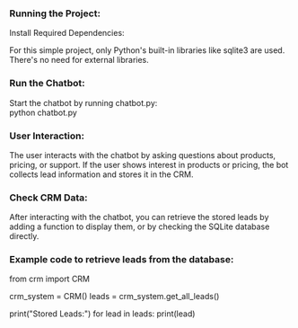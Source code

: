 ### Running the Project:

Install Required Dependencies:

For this simple project, only Python's built-in libraries like sqlite3 are used. There's no need for external libraries.

### Run the Chatbot:

Start the chatbot by running chatbot.py:
<br>python chatbot.py
  
### User Interaction:

The user interacts with the chatbot by asking questions about products, pricing, or support.
If the user shows interest in products or pricing, the bot collects lead information and stores it in the CRM.

### Check CRM Data:

After interacting with the chatbot, you can retrieve the stored leads by adding a function to display them, or by checking the SQLite database directly.

### Example code to retrieve leads from the database:

  from crm import CRM
  
  crm_system = CRM()
  leads = crm_system.get_all_leads()
  
  print("Stored Leads:")
  for lead in leads:
      print(lead)
